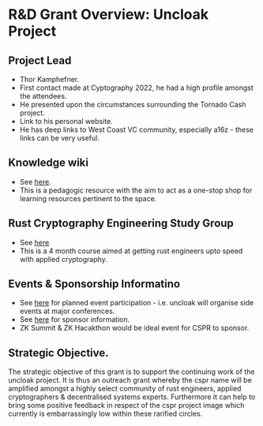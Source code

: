 # R&D Grant Overview: Uncloak Project

## Project Lead

* Thor Kamphefner.
* First contact made at Cyptography 2022, he had a high profile amongst the attendees. 
* He presented upon the circumstances surrounding the Tornado Cash project.
* Link to his personal website.
* He has deep links to West Coast VC community, especially a16z - these links can be very useful.

## Knowledge wiki

* See [here](https://uncloak.org).
* This is a pedagogic resource with the aim to act as a one-stop shop for learning resources pertinent to the space.

## Rust Cryptography Engineering Study Group

* See [here](https://uncloak.org/courses/rust+cryptography+engineering/course-Rust+Cryptography+Engineering+Study+Group+Syllabus)
* This is a 4 month course aimed at getting rust engineers upto speed with applied cryptography.

## Events & Sponsorship Informatino

* See [here](https://hackmd.io/@thor314/rkdsG6mOo#What-Other-Events) for planned event participation - i.e. uncloak will organise side events at major conferences.
* See [here](https://hackmd.io/@thor314/rkdsG6mOo#Uncloak-Sponsorship) for sponsor information.
* ZK Summit & ZK Hacakthon would be ideal event for CSPR to sponsor.

## Strategic Objective.

The strategic objective of this grant is to support the continuing work of the uncloak project.  It is thus an outreach grant whereby the cspr name will be amplified amongst a highly select community of rust engineers, applied cryptographers & decentralised systems experts.  Furthermore it can help to bring some positive feedback in respect of the cspr project image which currently is embarrassingly low within these rarified circles.

